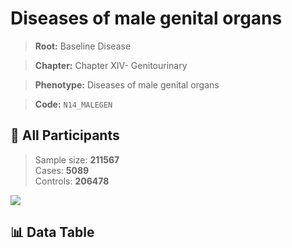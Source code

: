 # Diseases of male genital organs

> **Root:** Baseline Disease  

> **Chapter:** Chapter XIV- Genitourinary  

> **Phenotype:** Diseases of male genital organs  

> **Code:** `N14_MALEGEN`

## 🧪 All Participants  
> Sample size: **211567**  
> Cases: **5089**  
> Controls: **206478**
<img src="/Sensitive/Figures/ALL/Baseline/N14_MALEGEN.png"/>

## 📊 Data Table
<CsvTableMRF src="/Sensitive/Data/ALL/Baseline/LG_N14_MALEGEN.csv"/>

